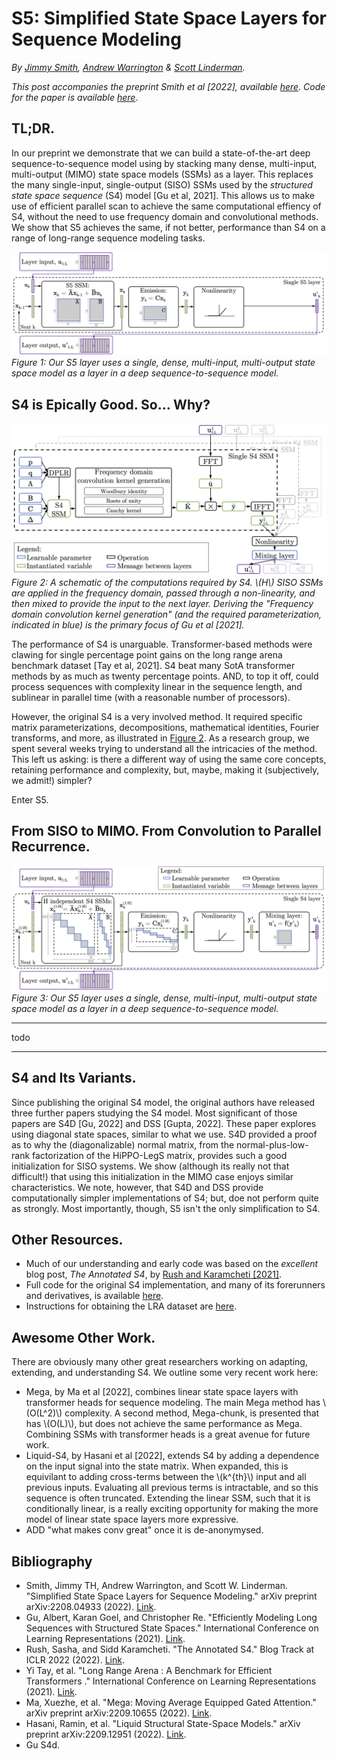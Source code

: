 <script id="MathJax-script" async src="https://cdn.jsdelivr.net/npm/mathjax@3/es5/tex-mml-chtml.js"></script>



# S5: Simplified State Space Layers for Sequence Modeling

_By [Jimmy Smith](https://icme.stanford.edu/people/jimmy-smith), [Andrew Warrington](https://github.com/andrewwarrington) & [Scott Linderman](https://web.stanford.edu/~swl1/)._

_This post accompanies the preprint Smith et al [2022], available [here](https://arxiv.org/pdf/2208.04933.pdf).  Code for the paper is available [here](https://github.com/lindermanlab/S5)_.



## TL;DR.
In our preprint we demonstrate that we can build a state-of-the-art deep sequence-to-sequence model using by stacking many dense, multi-input, multi-output (MIMO) state space models (SSMs) as a layer.  This replaces the many single-input, single-output (SISO) SSMs used by the _structured state space sequence_ (S4) model [Gu et al, 2021].  This allows us to make use of efficient parallel scan to achieve the same computational effiency of S4, without the need to use frequency domain and convolutional methods.  We show that S5 achieves the same, if not better, performance than S4 on a range of long-range sequence modeling tasks.

![](./figures/pngs/s5-matrix-blocks.png)
_Figure 1: Our S5 layer uses a single, dense, multi-input, multi-output state space model as a layer in a deep sequence-to-sequence model._



## S4 is Epically Good.  So... Why?

<a name="fig_s4_stack"></a>
![](./figures/pngs/s4-s3-block-diagram-2.png)
_Figure 2: A schematic of the computations required by S4.  \\(H\\) SISO SSMs are applied in the frequency domain, passed through a non-linearity, and then mixed to provide the input to the next layer.  Deriving the "Frequency domain convolution kernel generation" (and the required parameterization, indicated in blue) is the primary focus of Gu et al [2021]._

The performance of S4 is unarguable.  Transformer-based methods were clawing for single percentage point gains on the long range arena benchmark dataset [Tay et al, 2021].  S4 beat many SotA transformer methods by as much as twenty percentage points.  AND, to top it off, could process sequences with complexity linear in the sequence length, and sublinear in parallel time (with a reasonable number of processors).  

However, the original S4 is a very involved method.  It required specific matrix parameterizations, decompositions, mathematical identities, Fourier transforms, and more, as illustrated in [Figure 2](#fig_s4_stack).  As a research group, we spent several weeks trying to understand all the intricacies of the method.  This left us asking:  is there a different way of using the same core concepts, retaining performance and complexity, but, maybe, making it (subjectively, we admit!) simpler?  

Enter S5.  


## From SISO to MIMO.  From Convolution to Parallel Recurrence.


<a name="fig_s4_block"></a>
![](./figures/pngs/s4-matrix-blocks.png)
_Figure 3: Our S5 layer uses a single, dense, multi-input, multi-output state space model as a layer in a deep sequence-to-sequence model._

---

todo

---

## S4 and Its Variants.
Since publishing the original S4 model, the original authors have released three further papers studying the S4 model.  Most significant of those papers are S4D [Gu, 2022] and DSS [Gupta, 2022].  These paper explores using diagonal state spaces, similar to what we use.  S4D provided a proof as to why the (diagonalizable) normal matrix, from the normal-plus-low-rank factorization of the HiPPO-LegS matrix, provides such a good initialization for SISO systems.  We show (although its really not that difficult!) that using this initialization in the MIMO case enjoys similar characteristics.  We note, however, that S4D and DSS provide computationally simpler implementations of S4; but, doe not perform quite as strongly.  Most importantly, though, S5 isn't the only simplification to S4.  



## Other Resources.
- Much of our understanding and early code was based on the _excellent_ blog post, _The Annotated S4_, by [Rush and Karamcheti \[2021\]](https://srush.github.io/annotated-s4/).
- Full code for the original S4 implementation, and many of its forerunners and derivatives, is available [here](https://github.com/HazyResearch/state-spaces).  
- Instructions for obtaining the LRA dataset are [here](https://openreview.net/pdf?id=qVyeW-grC2k).



## Awesome Other Work.
There are obviously many other great researchers working on adapting, extending, and understanding S4.  We outline some very recent work here:

- Mega, by Ma et al [2022], combines linear state space layers with transformer heads for sequence modeling.  The main Mega method has \\(O(L^2)\\) complexity.  A second method, Mega-chunk, is presented that has \\(O(L)\\), but does not achieve the same performance as Mega.  Combining SSMs with transformer heads is a great avenue for future work.
- Liquid-S4, by Hasani et al [2022], extends S4 by adding a dependence on the input signal into the state matrix.  When expanded, this is equivilant to adding cross-terms between the \\(k^{th}\\) input and all previous inputs.  Evaluating all previous terms is intractable, and so this sequence is often truncated.  Extending the linear SSM, such that it is conditionally linear, is a really exciting opportunity for making the more model of linear state space layers more expressive. 
- ADD "what makes conv great" once it is de-anonymysed. 


 
## Bibliography
- Smith, Jimmy TH, Andrew Warrington, and Scott W. Linderman. "Simplified State Space Layers for Sequence Modeling." arXiv preprint arXiv:2208.04933 (2022).  [Link](https://arxiv.org/pdf/2208.04933.pdf).
- Gu, Albert, Karan Goel, and Christopher Re. "Efficiently Modeling Long Sequences with Structured State Spaces." International Conference on Learning Representations (2021).  [Link](https://openreview.net/pdf?id=uYLFoz1vlAC).
- Rush, Sasha, and Sidd Karamcheti. "The Annotated S4." Blog Track at ICLR 2022 (2022).  [Link](https://srush.github.io/annotated-s4/).
- Yi Tay, et al. "Long Range Arena : A Benchmark for Efficient Transformers ." International Conference on Learning Representations (2021).  [Link](https://openreview.net/pdf?id=qVyeW-grC2k).
-  Ma, Xuezhe, et al. "Mega: Moving Average Equipped Gated Attention." arXiv preprint arXiv:2209.10655 (2022).  [Link](https://arxiv.org/pdf/2209.10655).  
- Hasani, Ramin, et al. "Liquid Structural State-Space Models." arXiv preprint arXiv:2209.12951 (2022).  [Link](https://web10.arxiv.org/pdf/2209.12951.pdf). 
- Gu S4d.


